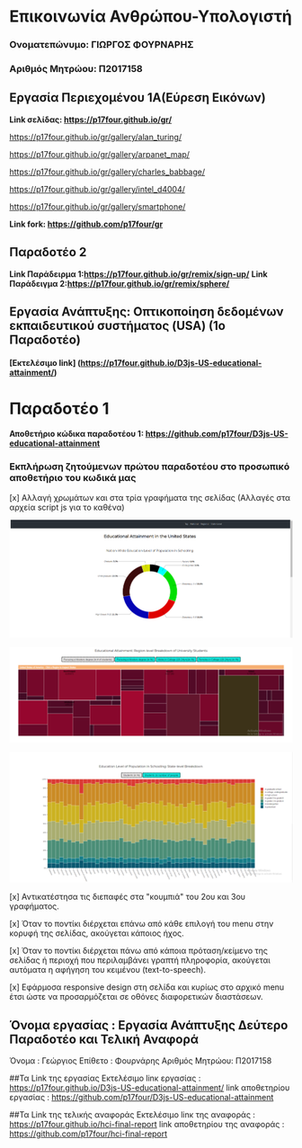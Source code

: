 # Επικοινωνία Ανθρώπου-Υπολογιστή

### Ονοματεπώνυμο: ΓΙΩΡΓΟΣ ΦΟΥΡΝΑΡΗΣ

### Αριθμός Μητρώου: Π2017158

## Εργασία Περιεχομένου 1Α(Εύρεση Εικόνων)
**Link σελίδας: https://p17four.github.io/gr/**

https://p17four.github.io/gr/gallery/alan_turing/

https://p17four.github.io/gr/gallery/arpanet_map/

https://p17four.github.io/gr/gallery/charles_babbage/

https://p17four.github.io/gr/gallery/intel_d4004/

https://p17four.github.io/gr/gallery/smartphone/

**Link fork: https://github.com/p17four/gr**

## Παραδοτέο 2
**Link Παράδειρμα 1:https://p17four.github.io/gr/remix/sign-up/**
**Link Παράδειγμα 2:https://p17four.github.io/gr/remix/sphere/**


## Εργασία Ανάπτυξης: Οπτικοποίηση δεδομένων εκπαιδευτικού συστήματος (USA) (1o Παραδοτέο)
#### [Εκτελέσιμο link] (https://p17four.github.io/D3js-US-educational-attainment/)

# Παραδοτέο 1
#### Αποθετήριο κώδικα παραδοτέου 1:  https://github.com/p17four/D3js-US-educational-attainment
### Εκπλήρωση ζητούμενων πρώτου παραδοτέου στο προσωπικό αποθετήριο του κωδικά μας
[x] Αλλαγή χρωμάτων και στα τρία γραφήματα της σελίδας (Αλλαγές στα αρχεία script js για το καθένα)

![](Screenshot_1.png)	

![](Screenshot_2.png)	

![](Screenshot_3.png)	

[x] Αντικατέστησα τις διεπαφές στα "κουμπιά" του 2ου και 3ου γραφήματος.
 
 [x] Όταν το ποντίκι διέρχεται επάνω από κάθε επιλογή του menu στην κορυφή της σελίδας, ακούγεται κάποιος ήχος.
 
 [x] Όταν το ποντίκι διέρχεται πάνω από κάποια πρόταση/κείμενο της σελίδας ή περιοχή που περιλαμβάνει γραπτή πληροφορία, ακούγεται αυτόματα η αφήγηση του κειμένου (text-to-speech).
 
 [x] Εφάρμοσα responsive design στη σελίδα και κυρίως στο αρχικό menu έτσι ώστε να προσαρμόζεται σε οθόνες διαφορετικών διαστάσεων.
 
 
## Όνομα εργασίας : Εργασία Ανάπτυξης Δεύτερο Παραδοτέο και Τελική Αναφορά
Όνομα : Γεώργιος 
Επίθετο : Φουρνάρης
Αριθμός Μητρώου: Π2017158 
 
##Τα Link της εργασίας
Eκτελέσιμο linκ εργασίας : https://p17four.github.io/D3js-US-educational-attainment/
link αποθετηρίου εργασίας : https://github.com/p17four/D3js-US-educational-attainment

##Τα Link της τελικής αναφοράς
Eκτελέσιμο linκ της αναφοράς : https://p17four.github.io/hci-final-report
link αποθετηρίου της αναφοράς : https://github.com/p17four/hci-final-report
